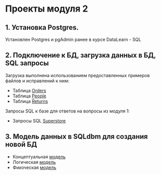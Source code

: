 # Проекты модуля 2

## 1. Установка Postgres.
Установлен Postgres и pgAdmin ранее в курсе DataLearn - SQL
## 2. Подключение к БД, загрузка данных в БД, SQL запросы
Загрузка выполнена использованием предоставленных примеров файлов и исправлений к ним:
- Таблица [Orders](./2_3_orders.sql)
- Таблица [People](./2_3_people.sql)
- Таблица [Returns](./2_3_returns.sql)

Запросы SQL к базе для ответов на вопросы из модуля 1:
-  Запросы SQL [Superstore](./2_3_3_superstore.sql)
## 3. Модель данных в SQLdbm для создания новой БД
- Концептуальная [модель](./2_4_1_conceptual_dbm.png)
- Логическая [модель](./2_4_1_logical_dbm.png)
- Фиизческая [модель](./2_4_1_physical_dbm.png)
